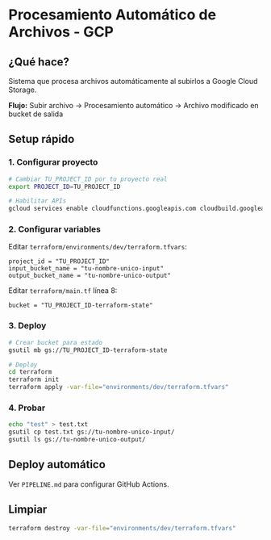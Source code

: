 # Procesamiento Automático de Archivos - GCP

## ¿Qué hace?
Sistema que procesa archivos automáticamente al subirlos a Google Cloud Storage.

**Flujo:** Subir archivo → Procesamiento automático → Archivo modificado en bucket de salida

## Setup rápido

### 1. Configurar proyecto
```bash
# Cambiar TU_PROJECT_ID por tu proyecto real
export PROJECT_ID=TU_PROJECT_ID

# Habilitar APIs
gcloud services enable cloudfunctions.googleapis.com cloudbuild.googleapis.com pubsub.googleapis.com storage.googleapis.com
```

### 2. Configurar variables
Editar `terraform/environments/dev/terraform.tfvars`:
```hcl
project_id = "TU_PROJECT_ID"
input_bucket_name = "tu-nombre-unico-input"
output_bucket_name = "tu-nombre-unico-output"
```

Editar `terraform/main.tf` línea 8:
```hcl
bucket = "TU_PROJECT_ID-terraform-state"
```

### 3. Deploy
```bash
# Crear bucket para estado
gsutil mb gs://TU_PROJECT_ID-terraform-state

# Deploy
cd terraform
terraform init
terraform apply -var-file="environments/dev/terraform.tfvars"
```

### 4. Probar
```bash
echo "test" > test.txt
gsutil cp test.txt gs://tu-nombre-unico-input/
gsutil ls gs://tu-nombre-unico-output/
```

## Deploy automático
Ver `PIPELINE.md` para configurar GitHub Actions.

## Limpiar
```bash
terraform destroy -var-file="environments/dev/terraform.tfvars"
```